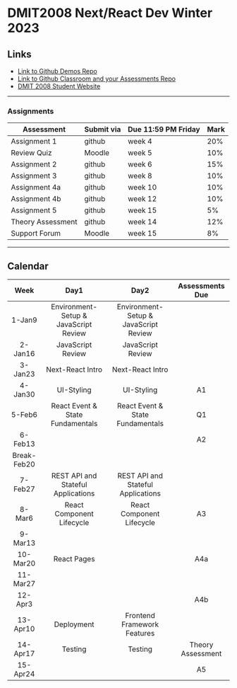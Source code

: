 # DMIT2008 Next/React Dev Winter 2023

## Links

- [Link to Github Demos Repo](https://github.com/RobbinLawJavaScript/next-react-demos)
- [Link to Github Classroom and your Assessments Repo](#)
- [DMIT 2008 Student Website](https://dmit-2008.github.io/dmit2008/)

---

### Assignments

| Assessment | Submit via | Due 11:59 PM Friday | Mark |
|---|---|---|---|
| Assignment 1 | github | week 4  | 20% |
| Review Quiz | Moodle | week 5  | 10% |
| Assignment 2 | github | week 6  | 15% |
| Assignment 3 | github | week 8  | 10% |
| Assignment 4a| github | week 10  | 10% |
| Assignment 4b| github | week 12  | 10% |
| Assignment 5 | github | week 15  | 5% |
| Theory Assessment | github | week 14  | 12% |
| Support Forum | Moodle | week 15  | 8% |

---

## Calendar

|Week|Day1|Day2|Assessments Due|
|:-:|:-:|:-:|:-:|
|1-Jan9|Environment-Setup & JavaScript Review|Environment-Setup & JavaScript Review|
|2-Jan16|JavaScript Review|JavaScript Review|
|3-Jan23|Next-React Intro|Next-React Intro|
|4-Jan30|UI-Styling|UI-Styling|A1|
|5-Feb6|React Event & State Fundamentals|React Event & State Fundamentals|Q1|
|6-Feb13|||A2|
|Break-Feb20||||
|7-Feb27|REST API and Stateful Applications|REST API and Stateful Applications|
|8-Mar6|React Component Lifecycle|React Component Lifecycle|A3|
|9-Mar13|||
|10-Mar20|React Pages||A4a|
|11-Mar27|||
|12-Apr3|||A4b|
|13-Apr10|Deployment|Frontend Framework Features|
|14-Apr17|Testing|Testing|Theory Assessment|
|15-Apr24|||A5|
